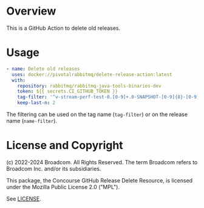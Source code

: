 # Overview

This is a GitHub Action to delete old releases.

# Usage

```yaml
- name: Delete old releases
  uses: docker://pivotalrabbitmq/delete-release-action:latest
  with:
    repository: rabbitmq/rabbitmq-java-tools-binaries-dev
    token: ${{ secrets.CI_GITHUB_TOKEN }}
    tag-filter: '^v-stream-perf-test-0.[0-9]+.0-SNAPSHOT-[0-9]{8}-[0-9]{6}$'
    keep-last-n: 2
```

The filtering can be used on the tag name (`tag-filter`) or on the release name (`name-filter`).

# License and Copyright

(c) 2022-2024 Broadcom. All Rights Reserved.
The term Broadcom refers to Broadcom Inc. and/or its subsidiaries.

This package, the Concourse GitHub Release Delete Resource, is licensed
under the Mozilla Public License 2.0 ("MPL").

See [LICENSE](./LICENSE).
